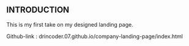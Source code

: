 ## INTRODUCTION

This is my first take on my designed landing page.

Github-link : drincoder.07.github.io/company-landing-page/index.html
